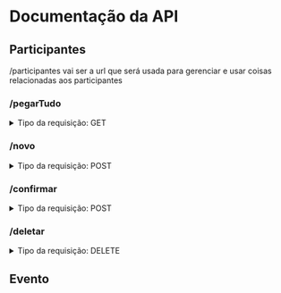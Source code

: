 <h1>Documentação da API</h1>

## Participantes
<p><bolder>/participantes</bolder> vai ser a url que será usada para gerenciar e usar coisas relacionadas aos participantes</p>

<h3>/pegarTudo</h3>
<details>
<summary>Tipo da requisição: GET</summary>
<p>URL completa = "{urlpadrao}/participantes/pegarTudo</p>
<p>Retorna todos os participantes cadastrados na plataforma.</p>
Exemplos de resposta caso o resultado seja:
<details>
<summary>200</summary>

```json
{

  {
    "cpf": "11111111111",
    "nome": "example",
    "tel": "021111111111",
    "profissao": "Desenvolvedor FrontEnd"
  },
  {
    "cpf": "1111111122",
    "nome": "example2",
    "tel": "021922222222",
    "profissao": "Desenvolvedor BackEnd"
  },
  {
    "cpf": "11111111133",
    "nome": "example3",
    "tel": "021987654321",
    "profissao": "Desenvolvedor FullStack"
  } 
}
```

</details>
<details>
<summary>400</summary>

```json
{
  "msg" : "Não há nenhum participante cadastrado"
}
```

</details>

<details>
<summary>500</summary>

```json
{
  "msg" : "Erro ao pegar dados dos Participantes"
}
```

</details>
</details>
<h3>/novo</h3>

<details>
<summary>Tipo da requisição: POST</summary>
  
<p>A combinação da url fica: "{urlpadrao}/participantes/novo"</p>
<p>Nesta url, você consegue inserir um novo participante no banco! <br>
Será necessario enviar os dados no corpo da requisição!</p>
Sendo eles: cpf, nome, tel e profissao. Todos eles do tipo string.

```json
  {
    "cpf": "11111111111",
    "nome": "example",
    "tel": "021111111111",
    "profissao": "Desenvolvedor"
  } 
```

Neste exemplo, teríamos o seguinte resultado como resposta caso o resultado seja:
<details>
<summary>200</summary>

```json
{
  "result": {
    "fieldCount": 0,
    "affectedRows": 1,
    "insertId": 0,
    "info": "",
    "serverStatus": 2,
    "warningStatus": 0,
    "changedRows": 0
  },
  "insertedData": {
    "cpf": "11111111111",
    "nome": "example",
    "telefone": "021111111111",
    "profissao": "Desenvolvedor",
    "status": "Aguardando Confirmacao"
  }
}
```
Vale ressaltar que o _status_ vai com o valor "Aguardando Confirmação" de padrão
</details>
<details>
<summary>500</summary>

```
error: Internal Server Error
```

</details>
</details>

<h3>/confirmar</h3>
<details>
<summary>Tipo da requisição: POST</summary>
<p>É aqui que você vai poder alterar o status / situação de algum participante (para fins de confirmação de pagamento)</p>
<p>URL completa = "{urlpadrao}/participantes/confirmar <br>
Será necessário enviar o cpf e o status desejado no corpo da requisição! Os dois do tipo string.
</p>

Exemplo:

```json
{
  "cpf": "11111111111",
  "status" : "Confirmado"
}
```

Exemplos de resposta caso o resultado seja:
<details>
  <summary>200</summary>
  
  ```json
  {
    "msg": "Status do Participante alterado para Confirmado com sucesso!"
  }
  ```
</details>

<details>
  <summary>500</summary>
  
  ```json
  {
    "msg": "Erro ao mudar o status do Usuário com cpf '11111111111' "
  }
  ```
</details>
</details>
<h3>/deletar</h3>
<details>
<summary>Tipo da requisição: DELETE</summary> 
<p>Nesta url, você consegue deletar um participante do banco! <br>
Será necessário enviar apenas o cpf no body</p>
Ex.:

```javascript
{
  cpf: "12345678912"
}
```
</details>


## Evento